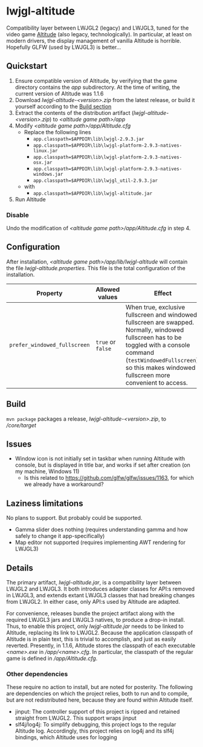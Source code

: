 # lwjgl-altitude

Compatibility layer between LWJGL2 (legacy) and LWJGL3, tuned for the video game [Altitude](https://altitudegame.com/) (also legacy, technologically). In particular, at least on modern drivers, the display management of vanilla Altitude is horrible. Hopefully GLFW (used by LWJGL3) is better...

## Quickstart

1. Ensure compatible version of Altitude, by verifying that the game directory contains the _app_ subdirectory. At the time of writing, the current version of Altitude was 1.1.6
2. Download _lwjgl-altitude-\<version\>.zip_ from the latest release, or build it yourself according to the [Build section](#build)
3. Extract the contents of the distribution artifact (_lwjgl-altitude-\<version\>.zip_) to _\<altitude game path\>/app_
4. Modify _\<altitude game path\>/app/Altitude.cfg_
   * Replace the following lines
     * `app.classpath=$APPDIR\lib\lwjgl-2.9.3.jar`
     * `app.classpath=$APPDIR\lib\lwjgl-platform-2.9.3-natives-linux.jar`
     * `app.classpath=$APPDIR\lib\lwjgl-platform-2.9.3-natives-osx.jar`
     * `app.classpath=$APPDIR\lib\lwjgl-platform-2.9.3-natives-windows.jar`
     * `app.classpath=$APPDIR\lib\lwjgl_util-2.9.3.jar`
   * with
     * `app.classpath=$APPDIR\lib\lwjgl-altitude.jar`
5. Run Altitude

### Disable

Undo the modification of _\<altitude game path\>/app/Altitude.cfg_ in step 4.

## Configuration

After installation, _\<altitude game path\>/app/lib/lwjgl-altitude_ will contain the file _lwjgl-altitude.properties_. This file is the total configuration of the installation.

| Property                     | Allowed values    | Effect                                                                                                                                                                                                                               |
|------------------------------|-------------------|--------------------------------------------------------------------------------------------------------------------------------------------------------------------------------------------------------------------------------------|
| `prefer_windowed_fullscreen` | `true` or `false` | When true, exclusive fullscreen and windowed fullscreen are swapped. Normally, windowed fullscreen has to be toggled with a console command (`testWindowedFullscreen`), so this makes windowed fullscreen more convenient to access. |

## Build

`mvn package` packages a release, _lwjgl-altitude-\<version\>.zip_, to _/core/target_

## Issues

* Window icon is not initially set in taskbar when running Altitude with console, but is displayed in title bar, and works if set after creation (on my machine, Windows 11)
  * Is this related to https://github.com/glfw/glfw/issues/1163, for which we already have a workaround?

## Laziness limitations

No plans to support. But probably could be supported.

* Gamma slider does nothing (requires understanding gamma and how safely to change it app-specifically)
* Map editor not supported (requires implementing AWT rendering for LWJGL3)

## Details

The primary artifact, _lwjgl-altitude.jar_, is a compatibility layer between LWJGL2 and LWJGL3. It both introduces adapter classes for API:s removed in LWJGL3, and extends extant LWJGL3 classes that had breaking changes from LWJGL2. In either case, only API:s used by Altitude are adapted.

For convenience, releases bundle the project artifact along with the required LWJGL3 jars and LWJGL3 natives, to produce a drop-in install. Thus, to enable this project, only _lwjgl-altitude.jar_ needs to be linked to Altitude, replacing its link to LWJGL2. Because the application classpath of Altitude is in plain text, this is trivial to accomplish, and just as easily reverted. Presently, in 1.1.6, Altitude stores the classpath of each executable _\<name\>.exe_ in _/app/\<name\>.cfg_. In particular, the classpath of the regular game is defined in _/app/Altitude.cfg_.

### Other dependencies

These require no action to install, but are noted for posterity. The following are dependencies on which the project relies, both to run and to compile, but are not redistributed here, because they are found within Altitude itself.

* jinput: The controller support of this project is ripped and retained straight from LWJGL2. This support wraps jinput
* slf4j/log4j: To simplify debugging, this project logs to the regular Altitude log. Accordingly, this project relies on log4j and its slf4j bindings, which Altitude uses for logging
